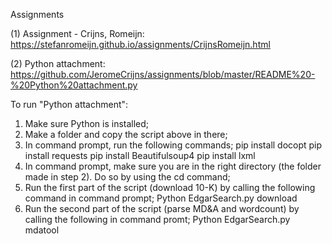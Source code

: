 Assignments

(1) Assignment - Crijns, Romeijn:
https://stefanromeijn.github.io/assignments/CrijnsRomeijn.html

(2) Python attachment:
https://github.com/JeromeCrijns/assignments/blob/master/README%20-%20Python%20attachment.py

To run "Python attachment": 
1) Make sure Python is installed;
2) Make a folder and copy the script above in there;
3) In command prompt, run the following commands;
    pip install docopt
    pip install requests
    pip install Beautifulsoup4
    pip install lxml
3) In command prompt, make sure you are in the right directory (the folder made in step 2). Do so by using the cd command;
4) Run the first part of the script (download 10-K) by calling the following command in command prompt;
    Python EdgarSearch.py download
5) Run the second part of the script (parse MD&A and wordcount) by calling the following in command promt;
    Python EdgarSearch.py mdatool
